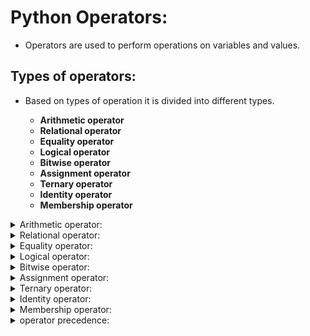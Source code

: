 # Python Operators:

- Operators are used to perform operations on variables and values.

## Types of operators:

- Based on types of operation it is divided into different types.
            
    - **Arithmetic operator**
    - **Relational operator**
    - **Equality operator**
    - **Logical operator**
    - **Bitwise operator**
    - **Assignment operator**
    - **Ternary operator**
    - **Identity operator**
    - **Membership operator**


<details>            
 <summary> Arithmetic operator:</summary>

## Arithmetic operator:

- Arithmetic operators are used to perform arithmetic operations such as addition,Subtraction,Multiplication,Division,Modulo,Floor division,Exponential

    - **Arithmetic addition (+)**
    - **Arithmetic Subtraction(-)**
    - **Arithmetic Multiplication(*)**
    - **Arithmetic Division(/)**
    - **Arithmetic Modulo(%)**
    - **Arithmetic Floor division(//)**
    - **Arithmetic Exponential(i<sup>\*\*n</sup>).** 

#### [Arithmetic_operator.py](https://github.com/pknviki95/Python/tree/main/concepts/operators/scripts/Arithmetic_operator.py) - Arithmetic operation for given values:

#### Addition:

- Addition operator (+) is used for performing addition of values
  
```python
x=10
y=5

### Addition:

addition=x+y
print("Addition of x and y: ",addition)
```
#### output:

```python
Addition of x and y:  15
```

#### Subtraction:

- Subtraction operator (-) is used for performing Subtraction of values.
                
```python
x=10
y=5

### Subtraction:

Subtraction=x-y
print("Subtraction of x and y: ",Subtraction)
```
#### output:
```python
Subtraction of x and y:  5
```

#### Multiplication:

- Multiplication operator (*) is used for performing Multiplication of values.

```python
x=10
y=5

# Multiplication

Multiplication=x*y
print("Multiplication of x and y: ",Multiplication)
```
#### output:
```python
Multiplication of x and y:  50
```

#### Modulo:

- Modulo operator (%) is used for performing Modulo operation of values to return its reminder value
                
```python
x=10
y=5

# Modulo

Modulo=x%y
print("Modulo of x and y: ",Modulo)
```
#### output:
```python
Modulo of x and y:  0
```

#### Division:

- Division operator (/) is used for performing Division of values.
- Division always return Float type.
                
```python
x=10
y=5

# Division

Division=x/y
print("Division of x and y: ",Division)
```
#### output:
```python
Division of x and y:  2.0
```

#### Floor Division:

- Floor Division operator (//) is used for performing Floor Division of values.
- Floor Division return integer value/decimal values based on input.
- (i.e) If both are integer then it return Integer value; if any one float then it return float value

```python
x=10
y=5

# Floordivision

Floordivision=x//y

print("Floordivision of x and y: ",Floordivision)
```
#### output:
```python
Floordivision of x and y:  2
```

#### Exponential or power:

- Exponential return power value of the value passed $(i**^n)$
                
```python

x=10

# Exponential - i**n

Exponential=x**2

print("Exponential of x: ",Exponential)
```
#### output:
```python
Exponential of x:  100
```

#### [Arithmetic_zerodivision_error.py](https://github.com/pknviki95/Python/tree/main/concepts/operators/scripts/Arithmetic_zerodivision_error.py) - Division,floor division,Modulo operation with zero throws error - Zero division error:

- Division,floor division,Modulo operation performed with zero throws - Zerodivision error

```python
# Division:

# operation performed with zero throws Zerodivision error

x=2/0
print("Division of x: ",x)

# floor division:

x=2//0
print("floorDivision of x: ",x)

# Modulo

x=2%0
print("Modulo of x: ",x)
```

#### error:

```python
Traceback (most recent call last):
File "/home/pknviki95/Learning/Python/concepts/operators/scripts/Arithmetic_zerodivision_error.py", line 9, in <module>
    x=2/0
ZeroDivisionError: division by zero
```

</details>

<details>            
 <summary>Relational operator:</summary>

## Relational operator:

- Relational Operators in python helps to find the relation between values and return boolean result; some of the relational operations are greater than(>),greater than or equal to (>=), lesser than (<), less than or equal to(<=)

    - **Relational greater than(>)**
    - **Relational greater than or equal to (>=)** 
    - **Relational lesser than (<)**
    - **Relational less than or equal to(<=)**

#### [Relational_operator.py](https://github.com/pknviki95/Python/tree/main/concepts/operators/scripts/Relational_operator.py) - Relational operations - greater than(>),greater than or equal to (>=), lesser than (<), less than or equal to(<=):

#### Integer value:

#### greater than(>):

```python
x=10
y=20

greater_than=x>y
print("x is greater than y: ",greater_than)
```
#### output:
```python
x is greater than y:  False
```

#### greater than or equal to (>=):

```python
x=10
y=20

greater_than_or_equal_to=x>=y
print("x is greater than or equal to y: ",greater_than_or_equal_to)
```
#### output:
```python
x is greater than or equal to y:  False
```

#### lesser than (<): 
                
```python
x=10
y=20

lesser_than=x<y
print("x is lesser than y: ",lesser_than)
```
#### output:
```python
x is lesser than y:  True
```

#### less than or equal to(<=):
```python
x=10
y=20

lesser_than_or_equal_to=x<=y
print("x is lesser than or equal to y: ",lesser_than_or_equal_to)
```
#### output:
```python
x is lesser than or equal to y:  True
```

#### String value:

- Relational operators can be performed in string values by changing into ordinal equivalent values then returns the Boolean results
- It compares first char of string and if it is equal and it switched to second and based on relation it returns boolean result

#### greater than(>):

```python
x='viki'
y='guru'

greater_than=x>y     # 118 > 103

print("x is greater than y: ",greater_than)
```
#### output:

```python
x is greater than y:  True
```

#### greater than or equal to (>=):

```python
x='viki'
y='guru'

greater_than_or_equal_to=x>=y       # 118 >= 103

print("x is greater than or equal to y: ",greater_than_or_equal_to)
```
#### output:

```python
x is greater than or equal to y:  True
```

#### lesser than (<): 

```python
x='viki'
y='guru'

lesser_than=x<y             # 118 < 103

print("x is lesser than y: ",lesser_than)
```
#### output:

```python
x is lesser than y:  False
```

#### less than or equal to(<=):
 
```python
x='viki'
y='guru'

lesser_than_or_equal_to=x<=y       # 118 <= 103    

print("x is lesser than or equal to y: ",lesser_than_or_equal_to)
```
#### output:
```python
x is lesser than or equal to y:  False
```

#### Boolean value:

- Boolean values are converted to its equivalent integral value as True=1 and False=0 and it can perform relational operator based on the above values

#### greater than(>):
               
```python
x=True
y=False

greater_than=x>y                    # 1 > 0

print("x is greater than y: ",greater_than)
```
#### output:
```python
x is greater than y:  True
```

#### greater than or equal to (>=):
               
```python
x=True
y=False

greater_than_or_equal_to=x>=y           # 1 >= 0

print("x is greater than or equal to y: ",greater_than_or_equal_to)
```
#### output:
```python
x is greater than or equal to y:  True
```

#### lesser than (<): 
                
```python
x=True
y=False

lesser_than=x<y                         # 1 < 0

print("x is lesser than y: ",lesser_than)
```
#### output:
        
```python
x is lesser than y:  False
```

#### less than or equal to(<=):
                
```python
x=True
y=False

lesser_than_or_equal_to=x<=y                # 1 <= 0 

print("x is lesser than or equal to y: ",lesser_than_or_equal_to)
```
#### output:

```python
x is lesser than or equal to y:  False
```

#### [Relational_type_error.py](https://github.com/pknviki95/Python/tree/main/concepts/operators/scripts/Relational_type_error.py) - Relational operation performed between int and str throws error- Type error

```python
x=10
y='viki'

# Relational operation performed between int and str throws error- Type error

print("Relational operation performed between int and str: ",x<y)
```

#### error:

```python
Traceback (most recent call last):
File "/home/pknviki95/Learning/Python/concepts/operators/scripts/Relational_type_error.py", line 11, in <module>
    print("Relational operation performed between int and str: ",x<y)
TypeError: '<' not supported between instances of 'int' and 'str'
```

#### Multiple relational operations:

- Multiple relational operation can be performed for a values. 
- It returns True boolean result if all the return values are True. 
- It returns False even if there is single false value

#### All values return True:

```python
### All values return True

x=10<20<30<40

print("x value is : ",x)
```
#### output:
```python
x value is :  True
```

#### At least 1 values false return false:
                
```python
# Atleast 1 values false return false

y=10<20<30<40>50

print("y value is : ",y)
```
#### output:
```python
y value is :  False
```
</details>
<details>            
 <summary> Equality operator:</summary>

## Equality operator:

- Equality operators are used to validate if the given two values are equal to (==) and not equal to (!=)
    
    - **Equality equal to (==)** 
    - **Equality not equal to (!=)**

#### [Equality_operator.py](https://github.com/pknviki95/Python/tree/main/concepts/operators/scripts/Equality_operator.py) - Equality operations - equal to (==) and not equal to (!=):

#### Integer value:

#### Equal to(==):

```python
x=10
y=20

Equal_to=x==y

print("x is equal to y: ",Equal_to)
```
#### output:
```python
x is equal to y:  False
```

#### Not Equal to(!=):

```python
x=10
y=20

not_Equal_to=x!=y

print("x is not equal to y: ",not_Equal_to)
```
#### output:
```python
x is not equal to y:  True
```

#### String value:

#### Equal to(==):

```python
x='viki'
y='guru'

Equal_to=x==y

print("x is equal to y: ",Equal_to)
```

#### output:
```python
x is equal to y:  False
```

#### Not Equal to(!=):
```python
                x='viki'
                y='guru'

                not_Equal_to=x!=y

                print("x is not equal to y: ",not_Equal_to)
```
#### output:
```python
                x is not equal to y:  True
```

#### Boolean value:
#### Equal to(==):
```python
x=True
y=False

Equal_to=x==y

print("x is equal to y: ",Equal_to)
```
#### output:
```python
                x is equal to y:  False
```

#### Not Equal to(!=):

```python
x=True
y=False

not_Equal_to=x!=y

print("x is not equal to y: ",not_Equal_to)
```
#### output:
```python
x is not equal to y:  True
```

#### Multiple Equality operations:

- Multiple Equality operation can be performed for a values
- It returns True boolean result if all the return values are True.
- It returns False even if there is single false value*

#### All values return True:

```python
x=10==20==30==40
print("x value is : ",x)
```
#### output:
```python
x value is :  False
```

#### At least 1 values false return false:

```python
y=10==20==30==40!=50
print("y value is : ",y)
```
#### output:
```python
y value is :  False
```
</details>
<details>            
 <summary> Logical operator:</summary>

## Logical operator:

- Logical operator is used to combine conditional statements using and,or,not
    
    - **Logical and (and)**
    - **Logical or (or)**
    - **Logical not (not)**

- Incase of "and";If only every condition passed is satisfied then it return True ; If even one condition doesn't satisfy then it returns False
- Incase of "or"; Even if any one condition passed it returns True; returns False if all the conditions failed
- "not" return complement value of each other

#### [Logical_operator.py](https://github.com/pknviki95/Python/tree/main/concepts/operators/scripts/Logical_operator.py) - Logical operations - and,or,not:

#### Boolean Types:

#### and:

- Return "True" if "both condition passes"
- Return "False" "even if one condition fails"
    
```python
# Return True if both condition passes:
# Return False even if one condition fails:

print("Both True: ",True and True)                  # True
print("1st True and 2nd False: ",True and False)    # False
print("1st False and 2nd True: ",False and True)    # False
print("Both False: ",False and False)               # False
```

#### output:

```python
Both True:  True
1st True and 2nd False:  False
1st False and 2nd True:  False
Both False:  False
```

#### or:

- Return "True" if "at least one condition passes"
- Return "False" if "all condition fails"

```python
# Return True if at least one condition passes:
# Return False if all condition fails:

print("Both True: ",True or True)               # True
print("1st True or 2nd False: ",True or False) # True
print("1st False or 2nd True: ",False or True) # True
print("Both False: ",False or False)            # False
```
#### output:
```python
Both True:  True
1st True or 2nd False:  True
1st False or 2nd True:  True
Both False:  False
```

#### not:

- Return "False" if "condition True"
- Return "True" if "condition False"

```python
# Return False if condition True
# Return True if condition False

print("not True: ",not True)                # False
print("not False: ",not False)              # True
```

#### output:
```python
not True:  False
not False:  True
```

#### Non-Boolean Types:

####  and:

- In Non-boolean Types "and" if the "1<sup>st</sup> argument condition is False"; It returns "1<sup>st</sup> argument value"
- If the "1<sup>st</sup> argument condition is True"; It return "2<sup>nd</sup> argument value"

#### 1<sup>st</sup> argument non-empty - True:

```python
x=10
y=20

print("Non-boolean and 1st argument True returns 2nd argument value: ",x and y)
```
#### output:
```python
Non-boolean and 1st argument True returns 2nd argument value:  20

```
#### 1<sup>st</sup> argument empty - False:

```python
x=''
y='viki'

print("Non-boolean and 1st argument False returns 1st argument value: ",x and y)
```
#### output:
```python
Non-boolean and 1st argument False returns 1st argument value:  
```

#### or:

- In Non-boolean Types or if the "1<sup>st</sup> argument condition is False"; It return "2<sup>nd</sup> argument value".
- If the "1<sup>st</sup> argument condition is True"; It return "1<sup>st</sup> argument value."

#### 1<sup>st</sup> argument non-empty - True

```python
x=10
y=20

print("Non-boolean or 1st argument True returns 1st argument value: ",x or y)
```
#### output:
```python
Non-boolean or 1st argument True returns 1st argument value:  10
```

#### 1<sup>st</sup> argument empty - False

```python
x=''
y='viki'

print("Non-boolean or 1st argument False returns 2nd argument value: ",x or y)
```
#### output:
```python
Non-boolean or 1st argument False returns 2nd argument value:  viki
```
</details>
<details>
<summary>Bitwise operator:</summary>

## Bitwise operator:

- Bitwise operators are used to compare (binary) numbers
    - **Bitwise and (&)** 
    - **Bitwise or (|)** 
    - **Bitwise x-or (^)** 
    - **Bitwise complement (~)** 
    - **Bitwise left shift (<<)** 
    - **Bitwise Right shift (>>)** 

- Bitwise operators are applicable only for **"int"** and **"bool"** datatype.
- If other datatypes are performed with Bitwise operation it returns type error.

#### [Bitwise_typeerror.py](https://github.com/pknviki95/Python/tree/main/concepts/operators/scripts/Bitwise_typeerror.py) - Bitwise operations throws error is used other than "int"/"bool" type - Type error

```python
str_input_1='viki'
str_input_2='guru'

# Bitwise & operations throws error - Type error

print("Bitwise operation for string values: ",str_input_1&str_input_2)
```
#### error:
```python
Traceback (most recent call last):
File "/home/pknviki95/Learning/Python/concepts/operators/scripts/Bitwise_typeerror.py", line 12, in <module>
    print("Bitwise operation for string values: ",str_input_1&str_input_2)
TypeError: unsupported operand type(s) for &: 'str' and 'str'
```

#### [Bitwise_operator.py](https://github.com/pknviki95/Python/tree/main/concepts/operators/scripts/Bitwise_operator.py) - Bitwise operator - &, |, ^, ~,<<, >> :

#### Bitwise and (&):

- Returns "1" if both values are "bitwise 1".
- Returns "0" if anyone values are "bitwise 0"

```python
x=10
y=40

# Both 1/True return 1
# If any one 0 return 0

print("Bitwise and (&) for x and y: ",x&y)
```

#### Explanation:

| Integer/Bitwise | 32 |16|8|4|2|1|
|----- |:---:|:---:|:---:|:---:|:---:|:---:|
| 10 |  0|0|1|0|1|0|
| 40 | 1 |0|1|0|0|0|
| Bitwise (&) | 0|0|1|0|0|0|
| Final value (+)<br> $(8)$|0|0|8|0|0|0|

#### output:
```python
Bitwise and (&) for x and y:  8
```


#### Bitwise or (|):

- Returns "1" even if one value is "bitwise 1"
- Returns "0" if both values are "bitwise 0"

```python
x=10
y=40

# Both 1/True return 1
# If at least 1 return 1
# If Both zero returns 0

print("Bitwise or (|) for x or y: ",x|y)
```

#### Explanation:

| Integer/Bitwise| 32 |16|8|4|2|1|
|----- |:---:|:---:|:---:|:---:|:---:|:---:|
| 10 |  0|0|1|0|1|0|
| 40 | 1 |0|1|0|0|0|
| Bitwise or  | 1|0|1|0|1|0|
| Final value (+)<br>(i.e) $(32+8+2) = 42$|```32```|0|```8```|0|```2```|0 |

#### output:
```python
Bitwise or (|) for x or y:  42
```

#### Bitwise x-or (^):

- Returns "1" if both values are "different"
- Returns "0" if anyone values are "same"
              
```python
x=10
y=40

# Both different return 1
# If both same returns 0

print("Bitwise x-or (^) for x x-or y: ",x^y)
```

#### Explanation:

| Integer/Bitwise| 32 |16|8|4|2|1|
|----- |:---:|:---:|:---:|:---:|:---:|:---:|
| 10 |  0|0|1|0|1|0|
| 40 | 1 |0|1|0|0|0|
| Bitwise ^  | 1|0|0|0|1|0|
| Final value (+)<br>(i.e) $(32+2) = 34$|```32```|0|0|0|```2```|0 |

#### output:
```python
Bitwise x-or (^) for x x-or y:  34
```

#### Bitwise complement(~):

- Bitwise complement performs specific mathematical complement operations.
- By default Python has 32-bit values
- The Most significant bits acts as "sign bit"
- MSB values are always used to determine the positive or negative value
```               
                0 - It is Positive
                1 - It is Negative
```
- Positive numbers are directly added to the memory
- Negative numbers are represented in 2'<sup>s</sup> complement.

#### Positive value complement:

```python
z=4

print("Bitwise complement (~) for positive ~z: ",~z)
```

#### output:
```python
Bitwise complement (~) for positive ~z:  -5
```

#### Flow of 2'<sup>s</sup>  complement for positive value calculation explanation:


- **Step-1 : Initial value with 32-bit:**
    - MSB 

        ```0 - if Initial value is Positive```
    - other 31-bit based on Initial value
- **Step-2 : (~) complement value:**
    - Converting all values to complement values of initial bit value ( 0 to 1 ; 1 to 0)  
- **Step-3 : 1'<sup>s</sup> complement on 31-bits:**
    - 1'<sup>s</sup> complement is converting the 31-bit complement values with its complement values 
    - (i.e) ( 0 to 1 ; 1 to 0) on 31-bit

        $(1'^s complement)$ = convert ```0 to 1``` ; ```1 to 0```

    - MSB value remains same as complement value.   
- **Step-4 : 2'<sup>s</sup> complement on 1'<sup>s</sup> complement 31-bits value:**
    - 2'<sup>s</sup> complement is adding 1 to 1'<sup>s</sup> complement 

        $(2'^s complement)$ = $(1'^s complement + 1)$

- **Step-5 : Final value MSB+2'<sup>s</sup> complement 31-bit:**
    - Based on MSB
            
        
        ```0 - It is Positive```

        ```1 - It is Negative```
    -  2'<sup>s</sup> complement 31-bit value

| Values | MSB          | 31-bit |
| :--- |:---|:---|
|   4           | ```0``` | ```000 0000 0000 0000 0000 0000 0000 0100```|
|~ 4 (complement)|```1```|```111 1111 1111 1111 1111 1111 1111 1011```|
|$(1'^s complement)$ on 31-bit values of complement |```1```| ```000 0000 0000 0000 0000 0000 0000 0100```|
|$(2'^s complement)$ = $(1'^s complement + 1)$ on 31- bit values|```1```|$(2'^s complement)$ = $(1'^s complement  + 1)$ <br><br>   ```000 0000 0000 0000 0000 0000 0000 0101```|
|Final value|-| 5|

#### Negative value complement:

```python
z=-11

print("Bitwise complement (~) for Negative ~z: ",~z)
```
#### output:
```python
Bitwise complement (~) for Negative ~z:  10
```

#### Flow of 2'<sup>s</sup>  complement for Negative value calculation explanation:

- **Step-1 : Initial value with 32-bit:**
    - MSB 
      
        ```1 - if Initial value is Negative```
    
    - other 31-bit based on Initial value
- **Step-2: Covert 31-bit values to 2'<sup>s</sup> complement value:**
    - 1'<sup>s</sup> complement is converting the 31-bit complement values with its complement values (i.e) ( 0 to 1 ; 1 to 0) on 31-bit

        $(1'^s complement)$ = convert ```0 to 1``` ; ```1 to 0```
    - 2'<sup>s</sup> complement is adding 1 to 1'<sup>s</sup> complement 

        $(2'^s complement)$ = $(1'^s complement + 1)$
- **Step-3 : (~) complement value of above converted negative values:**
    - Converting all values to complement values of 2'<sup>s</sup> complement obtained from above ( 0 to 1 ; 1 to 0)

        $(1'^s complement)$ = convert ```0 to 1``` ; ```1 to 0```

- **Step-4 : Final value of 32-bit complement value:**
    - Based on MSB

        ```0 - It is Positive```

        ```1 - It is Negative```
    -  31-bit value is taken as it is as it is positive MSB value.
    - $(2^n * bit value)$ (i.e) $(2^8*1)+(2^1*1) = 10$

| Values | MSB          | 31-bit |
| :--- |:---|:---|
|  - 11           | ```1``` | ```000 0000 0000 0000 0000 0000 0000 1011```|
|$(1'^s complement)$ on 31-bit values of value |```1```| ```111 1111 1111 1111 1111 1111 1111 0100```|
|$(2'^s complement)$ = $(1'^s complement + 1)$  on 31- bit values|```1```|$(2'^s complement)$ = $(1'^s complement + 1)$ <br><br>   ```111 1111 1111 1111 1111 1111 1111 0101```|
|~ -11 (complement)|```0```|```000 0000 0000 0000 0000 0000 0000 1010```|
|Final value|+| 10|
 
#### Bitwise left shift(<<):
- Shift of bit values to the left.
- The values would be Multiple of 2<sup>n</sup> (i.e) n - shift range
- Left shift is filled with "0" bits in missing position
#### Positive value:

```python
z=24
# shift left by 2 bits
print("Bitwise leftshift (<<) for Positive z: ",z<<2)
```
#### output:
```python
Bitwise leftshift (<<) for Positive z:  96
```

| Values | MSB          | value bits |
| :--- |:---|:---|
|  24           | ```0``` | ```11000``` |
|Bit wise left shift (<<) by 2|```0```|```11000 00```|
|Final value|+| $(2^*1)+(2^5*1)$<br>=  96|

#### 🚩 Left shift : Multiple of $(value*2^n)= 24*2^2 =96$ (i.e) $(2^*1)+(2^5*1) = 96$

#### Negative value:

```python
z=-24
# shift left by 2 bits
print("Bitwise leftshift (<<) for Negative z: ",z<<2)
```
#### output:
```python
Bitwise leftshift (<<) for Negative z:  -96
```

| Values | MSB          | value bits |
| :--- |:---|:---|
|  - 24           | ```1``` | ```11000``` |
|$(1'^s complement)$ on value bits of value |```1```| ```00111```|
|$(2'^s complement)$ = $(1'^s complement + 1)$  on value bits|```1```|$(2'^s complement)$ = $(1'^s complement  + 1) <br><br>   ```01000```|
|Bit wise Left shift (<<) by 2|```1```|```01000 00```|
|Final value|-| $(2^7*1)+(2^5*1)$ <br>= -96|

#### Bitwise right shift(>>):

- Shift of bit values to the right.
- The values would be divisible of 2<sup>n</sup> (i.e) n - shift range.
- Right shift is filled with "sign bit" in missing position.

#### Positive value:

```python
z=24
# shift right by 2 bits
print("Bitwise rightshift (>>) for Positive z: ",z>>2)
```

#### output:
```python
Bitwise rightshift (>>) for Positive z:  6
```

| Values | MSB          | value bits |
| :--- |:---|:---|
|  24           | ```0``` | ```11000``` |
|**Bit wise right shift (>>) by 2**|```0```|```110```|
|**Final value**|+| $(2^2*1)+(2^1*1)$ <br> =  6|

#### 🚩 Right shift : Divisible of $(value/2^n)= 24/2^*2=6$ (i.e) $(2^2*1)+(2^1*1) = 6$

#### Negative value:

```python
z=-24

# shift right by 2 bits

print("Bitwise rightshift (>>) for Negative z: ",z>>2)
```

#### output:

```python
Bitwise rightshift (>>) for Negative z:  -6
```

| Values | MSB          | value bits |
| :--- |:---|:---|
|  - 24           | ```1``` | ```11000``` |
|$(1'^s complement)$ on value bits of value |```1```|```00111```|
|$(2'^s complement)$ = $(1'^s complement + 1)$  on value bits|```1```|$(2'^s complement)$ = $(1'^s complement + 1)$ <br><br>   ```01000```|
|Bit wise right shift (>>) by 2|```1```|```010```|
|**Final value**|-| $(2^3*1)+(2^1*1)$ <br>= - 6|

</details>
<details>
<summary>Assignment operator:</summary>

## Assignment operator:

- Performs operation to assign values to left object/operand.
- combination of Assign operator with other operator.
    
    - **Assign operator (=)**

- **Assign with Arithmetic operation:** 
    - **Add and Assign operator (+=)**
    - **Subtract and Assign operator (-=)**
    - **Multiply and Assign operator (*=)**
    - **Division and Assign operator (/=)**
    - **Floordivision and Assign operator (//=)**
    - **Modulo and Assign operator (%=)**
    - **Exponential and Assign operator (\*\*=)**
- **Assign with Bitwise operation:**
    - **Bitwise and (&) and Assign operator (&=)**
    - **Bitwise or (|) and Assign operator (|=)**
    - **Bitwise x-or (^) and Assign operator (^=)**
    - **Bitwise leftshift (<<) and Assign operator (<<=)**
    - **Bitwise rightshift (>>) and Assign operator (>>=)**

#### [Assignment_operator.py](https://github.com/pknviki95/Python/tree/main/concepts/operators/scripts/Assignment_operator.py) - Assignment operator - &=, |=, ^=,<<=, >>= :

#### Assign operator (=):

```python
x=20   #left operand = value
y=10

print("Assignment operator(=): ",(x,y))
```
#### output:
```python
Assignment operator(=):  (20, 10)
```

#### Assign with Arithmetic operation:

#### Add and Assign operator (+=):

```python
x=20   #left operand = value
y=10

x+=y   # equivalent to x=x+y

print("Add and Assign operator (+=) of x : ",x)
```
#### output:
```python
Add and Assign operator (+=) of x :  30
```

#### Subtract and Assign operator (-=):

```python
x=20   #left operand = value
y=10

x-=y   # equivalent to x=x-y

print("Subtract and Assign operator (-=): of x : ",x)
```
#### output:
```python
Subtract and Assign operator (-=): of x :  10
```


#### Multiply and Assign operator (*=):

```python
x=20   #left operand = value
y=10

x*=y   # equivalent to x=x*y

print("Multiply and Assign operator (*=) of x : ",x)
```
#### output:
```python
Multiply and Assign operator (*=) of x :  200
```

#### Division and Assign operator (/=):
               
```python
x=20   #left operand = value
y=10

x/=y   # equivalent to x=x/y

print("Division and Assign operator (/=) of x : ",x)
```
#### output:
```python
Division and Assign operator (/=) of x :  2.0
```

#### Floordivision and Assign operator (//=):
               
```python
x=20   #left operand = value
y=10

x//=y   # equivalent to x=x//y

print("Floordivision and Assign operator (//=) of x : ",x)
```
#### output:
```python
Floordivision and Assign operator (//=) of x :  2
```

#### Exponential and Assign operator (**=):
                
```python
x=20   #left operand = value
y=10

x**=y   # equivalent to x=x**y

print("Exponential and Assign operator (**=) of x : ",x)
```
#### output:
```python
Exponential and Assign operator (**=) of x :  10240000000000
```

#### Modulo and Assign operator (%=):
                
```python
x=20   #left operand = value
y=10

x%=y   # equivalent to x=x%y

print("Modulo and Assign operator (%=) x : ",x)
```
#### output:
```python
Modulo and Assign operator (%=) x :  0
```

#### Assign with Bitwise operation:

#### Bitwise and (&) and Assign operator (&=):

```python
x=20
y=10

x&=y   # equivalent to x=x&y

print("Bitwise and (&) and Assign operator (&=) x : ",x)
```
#### output:
```python
Bitwise and (&) and Assign operator (&=) x :  0
```

#### Bitwise or (|) and Assign operator (|=):

```python
x=20
y=10

x|=y   # equivalent to x=x|y

print("Bitwise or (|) and Assign operator (|=) x : ",x)
```
#### output:
```python
Bitwise or (|) and Assign operator (|=) x :  30
```

#### Bitwise x-or (^) and Assign operator (^=):

```python
x=20
y=10

x^=y   # equivalent to x=x^y

print("Bitwise x-or (^) and Assign operator (^=) x : ",x)
```
#### output:
```python
Bitwise x-or (^) and Assign operator (^=) x :  30
```

#### Bitwise leftshift (<<) and Assign operator (<<=):

```python
x=20
y=10

x<<=y   # equivalent to x=x<<y

print("Bitwise leftshift (<<) and Assign operator (<<=) x : ",x)
```
#### output:
```python
Bitwise leftshift (<<) and Assign operator (<<=) x :  20480
```
#### Bitwise rightshift (>>) and Assign operator (>>=):
```python
x=20
y=10

x>>=y   # equivalent to x=x>>y

print("Bitwise rightshift (>>) and Assign operator (>>=) x : ",x)
```
#### output:
```python
Bitwise rightshift (>>) and Assign operator (>>=) x :  0
```

</details>
<details>
<summary>Ternary operator:</summary>

## Ternary operator:

- Python supports ternary operator as it supports operation of three operands.

### Syntax:
```python
            [True value] if [condition] else [false value]
```
#### [Ternary_operator.py](https://github.com/pknviki95/Python/tree/main/concepts/operators/scripts/Ternary_operator.py) - Ternary operator characteristics :
```python
a=10
b=20

# [True value] if [condition] else [false value]

c=50 if a==b else 40

print("Ternary operator value of c: ",c)
```
#### output:
```python
Ternary operator value of c:  40
```

### Nesting of ternary operator:

- Nested ternary operator can be performed for multiple operands scenario.

#### Syntax:
```python
        [True value] if [condition] else [True value] if [condition] else [false value]
```

#### [ternary_nested_operator.py](https://github.com/pknviki95/Python/tree/main/concepts/operators/scripts/ternary_nested_operator.py) -Nested ternary operator with multiple operands scenario:

```python
a=30
b=20
c=60

# [True value] if [condition] else [True value] if [condition] else [false value]

final=a if a<b and a<c else b if b<a and b<c else c

print("Ternary operator value of final: ",final)
```
#### output:
```python
Ternary operator value of final:  20
```
</details>
<details>
<summary>Identity operator:</summary>

## Identity operator:

- Identity operators returns boolean values by verifying the identity values of objects.

    - **Identity operator is**
    - **Identity operator isnot**
- The Identity operator is applicable only if you want to compare address/reference values.

#### [Identity_operator.py](https://github.com/pknviki95/Python/tree/main/concepts/operators/scripts/Identity_operator.py) -Identity operator - is, isnot :

#### Identity operator is:

- Returns "True" if both identity values point to the same objects; else it returns "False".

#### Identity operator is:

#### is same identity - Returns True:

```python
x=10
y=10

print(f"identity of x= {id(x)}")
print(f"identity of y= {id(y)}")

# Is same identity - Returns True

print("x is y",x is y)
```
#### output:
```python
identity of x= 130218328064528
identity of y= 130218328064528
x is y True
```
#### is Different identity - Returns False:
```python
x=10
y=20

print(f"identity of x= {id(x)}")
print(f"identity of y= {id(y)}")

# Is Different identity - Returns False

print("x is y",x is y)
```
#### output:
```python
identity of x= 130218328064528
identity of y= 130218328064848
x is y False
```

#### Identity operator isnot:

- Returns "True" if both identity values doesn't point to the same objects; else it returns "False".

#### isnot same identity - Returns False:

```python
x=10
y=10

print(f"identity of x= {id(x)}")
print(f"identity of y= {id(y)}")

# isnot same identity - Returns True

print("x is y",x is y)
```
#### output:
```python
identity of x= 136481443152400
identity of y= 136481443152400
x is y True
```

#### isnot Different identity - Returns True:

```python
x=10
y=20

print(f"identity of x= {id(x)}")
print(f"identity of y= {id(y)}")
X

# isnot Different identity - Returns True

print("x is y",x is y)
```
#### output:
```python
identity of x= 136481443152400
identity of y= 136481443152720
x is y False
```
</details>
<details>
<summary>Membership operator:</summary>

## Membership operator:

- Membership operator returns the boolean values of members/elements in sequence objects.
    
    - **Membership operator in**
    - **Membership operator not in**

#### [Membership_operator.py](https://github.com/pknviki95/Python/tree/main/concepts/operators/scripts/Membership_operator.py) - Membership operator - in, notin :

#### Membership operator in:

- Returns "True" if member/element present in sequence objects; else it returns "False". 

#### String Sequence:

```python
str_sequence="I am Vignesh"

print(" member present in str_sequence: ",'V' in str_sequence)

# Python is case-sensitive so it return false

print(" member present in str_sequence: ",'v' in str_sequence)
```
#### output:
```python
member present in str_sequence:  True
member present in str_sequence:  False
```

#### List Sequence:

```python
list_sequence=[1,2,5,'viki',2.5]

print(" member present in list_sequence: ",1 in list_sequence)

# Python is case-sensitive so it return false

print(" member present in list_sequence: ",'Viki' in list_sequence)
```
#### output:
```python
member present in list_sequence:  True
member present in list_sequence:  False
```

#### Tuple Sequence:

```python
tuple_sequence=(1,2,5,'viki',2.5)

print(" member present in tuple_sequence: ",8 in tuple_sequence)

# Python is case-sensitive so it return false

print(" member present in tuple_sequence: ",'viki' in tuple_sequence)
```
#### output:
```python
member present in tuple_sequence:  False
member present in tuple_sequence:  True
```

#### Set Sequence:

```python
Set_sequence={1,2,5,'viki',2.5}

print(" member present in Set_sequence: ",8 in Set_sequence)

# Python is case-sensitive so it return false

print(" member present in Set_sequence: ",'Viki' in Set_sequence)
```
#### output:
```python
member present in Set_sequence:  False
member present in Set_sequence:  False
```

#### Dictionary Sequence:

```python
dict_sequence={1:2,5:'viki',7:2.5}

print(" member present in dict_sequence: ",1 in dict_sequence)

# Python is case-sensitive so it return false
# By default in looks for key values in dictionary
print(" member present in dict_sequence: ",'viki' in dict_sequence)
```
#### output:
```python
member present in dict_sequence:  True
member present in dict_sequence:  False
```

#### Membership operator not in:

- Returns "True" if member/element not present in sequence objects; else it returns "False".

#### String Sequence:

```python
str_sequence="I am Vignesh"

print(" member present not in str_sequence: ",'V' not in str_sequence)

# Python is case-sensitive so it return false

print(" member present not in str_sequence: ",'v' not in str_sequence)
```
#### output:
```python
member present not in str_sequence:  False
member present not in str_sequence:  True
```

#### List Sequence:

```python
list_sequence=[1,2,5,'viki',2.5]

print(" member present not in list_sequence: ",1 not in list_sequence)

# Python is case-sensitive so it return false

print(" member present not in list_sequence: ",'Viki' not in list_sequence)
```
#### output:
```python
member present not in list_sequence:  False
member present not in list_sequence:  True
```

#### Tuple Sequence:

```python
tuple_sequence=(1,2,5,'viki',2.5)

print(" member present not in tuple_sequence: ",8 not in tuple_sequence)

# Python is case-sensitive so it return false

print(" member present not in tuple_sequence: ",'viki' not in tuple_sequence)
```
#### output:
```python
member present not in tuple_sequence:  True
member present not in tuple_sequence:  False
```

#### Set Sequence:

```python
Set_sequence={1,2,5,'viki',2.5}

print(" member present not in Set_sequence: ",8 not in Set_sequence)

# Python is case-sensitive so it return false

print(" member present not in Set_sequence: ",'Viki' not in Set_sequence)
```
#### output:
```python
member present not in Set_sequence:  True
member present not in Set_sequence:  True
```

#### Dictionary Sequence:

```python
dict_sequence={1:2,5:'viki',7:2.5}

print(" member present not in dict_sequence: ",1 not in dict_sequence)

# Python is case-sensitive so it return false
# By default in looks for key values in dictionary
print(" member present not in dict_sequence: ",'viki' not in dict_sequence)
```
#### output:
```python
member present not in dict_sequence:  False
member present not in dict_sequence:  True
```
</details>
<details>
<summary>operator precedence:</summary>

## operator precedence:

- Operator precedence describes the order in which operations are performed.

|Operator| Precedence order|
|:---|:---|
|```( )``` |Parenthesis  |
|```**```  |Exponentiation (raise to the power) |
|```~```  ```+```  ```-```  |Complement, unary plus and minus (method names for the last two are +@ and -@) |
|```*``` ```/``` ```%``` ```//```  |Multiply, divide, modulo and floor division |
|```+``` ```-```  |Addition and subtraction |
|```>>``` ```<<```  |Right and left bitwise shift |
|```&```  |Bitwise 'AND' |
|```^``` ```\``` ```\|```  |Bitwise exclusive 'OR' and regular 'OR' |
|```<=``` ```<``` ```>``` ```>=```  |Comparison operators |
|```==``` ```!=```  |Equality operators |
|```=``` ```%=``` ```/=``` ```//=``` ```-=``` ```+=``` ```*=``` ```**=```  |Assignment operators |
|```is``` ```isnot```  |Identity operators |
|```in``` ```not in```  |Membership operators |
|```not``` ```or``` ```and```  |Logical operators |

#### [operator_precedence.py](https://github.com/pknviki95/Python/tree/main/concepts/operators/scripts/operator_precedence.py) - operator precedence order:

```python
x=3/2*4+3+(10/5)**3-2
print(x)
```
#### output:
 ```python
15.0

 ```
#### Precedence order for above :

```python
1. (10/5) =2 - parenthesis 
2. 2**3 = 8 - Exponential
3. 3/2 = 1.5 - Division
4. 1.5*4 = 6.0 - Multiplication 
5. 6+3+8-2 = 15.0- Addition and subtraction
```
